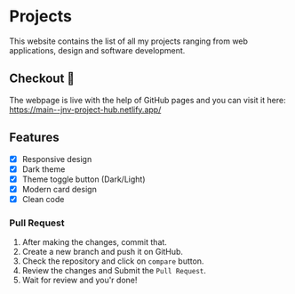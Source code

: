 # Projects 

This website contains the list of all my projects ranging from web applications, design and software development. 

## Checkout :tada:

The webpage is live with the help of GitHub pages and you can visit it here: https://main--jnv-project-hub.netlify.app/

## Features

- [x] Responsive design
- [x] Dark theme
- [x] Theme toggle button (Dark/Light) 
- [x] Modern card design
- [x] Clean code

### Pull Request 

1. After making the changes, commit that.
2. Create a new branch and push it on GitHub.
3. Check the repository and click on `compare` button.
4. Review the changes and Submit the `Pull Request`.
5. Wait for review and you'r done!
